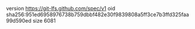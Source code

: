 version https://git-lfs.github.com/spec/v1
oid sha256:951ed6958976738b759dbbf482e30f9839808a5ff3ce7b3ffd325faa99d590ed
size 6081
